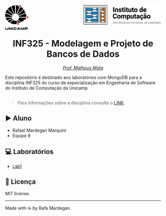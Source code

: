 <div id="header">
    <img src="img/unicamp.png" width=75px align="left" />
    <img src="img/ic.png" width=250px align="right" />
</div>
<br /><br /><br /><br />

<h1 align="center">INF325 - Modelagem e Projeto de Bancos de Dados</h1>
<p align="center"><em><a href="https://github.com/matheusmota" target="_blank">Prof. Matheus Mota</a></em></p>
Este repositório é destinado aos laboratórios com MongoDB para a disciplina INF325 do curso de especialização em Engenharia de Software do Instituto de Computação da Unicamp.
<br /><br />

> Para informações sobre a disciplina consulte o [LINK](https://ic.unicamp.br/wp-content/uploads/2019/10/INF-0325-Modelagem-e-Projeto-de-Banco-de-Dados.pdf).


## :arrow_forward: Aluno
* Rafael Mardegan Marquini
* Equipe 9

## :computer: Laboratórios
* [Lab1](https://github.com/rmmarquini/engsoft-inf325-labs/tree/master/lab1)

## :memo: Licença
MIT license.

---
Made with :coffee: by Rafa Mardegan.